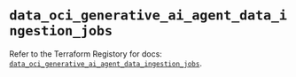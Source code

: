 # `data_oci_generative_ai_agent_data_ingestion_jobs`

Refer to the Terraform Registory for docs: [`data_oci_generative_ai_agent_data_ingestion_jobs`](https://registry.terraform.io/providers/oracle/oci/6.18.0/docs/data-sources/generative_ai_agent_data_ingestion_jobs).
